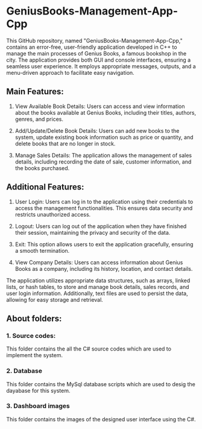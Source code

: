 # GeniusBooks-Management-App-Cpp
This GitHub repository, named "GeniusBooks-Management-App-Cpp," contains an error-free, user-friendly application developed in C++ to manage the main processes of Genius Books, a famous bookshop in the city. The application provides both GUI and console interfaces, ensuring a seamless user experience. It employs appropriate messages, outputs, and a menu-driven approach to facilitate easy navigation.

## Main Features:
1. View Available Book Details: Users can access and view information about the books available at Genius Books, including their titles, authors, genres, and prices.

2. Add/Update/Delete Book Details: Users can add new books to the system, update existing book information such as price or quantity, and delete books that are no longer in stock.

3. Manage Sales Details: The application allows the management of sales details, including recording the date of sale, customer information, and the books purchased.

## Additional Features:

1. User Login: Users can log in to the application using their credentials to access the management functionalities. This ensures data security and restricts unauthorized access.

2. Logout: Users can log out of the application when they have finished their session, maintaining the privacy and security of the data.

3. Exit: This option allows users to exit the application gracefully, ensuring a smooth termination.

4. View Company Details: Users can access information about Genius Books as a company, including its history, location, and contact details.

The application utilizes appropriate data structures, such as arrays, linked lists, or hash tables, to store and manage book details, sales records, and user login information. Additionally, text files are used to persist the data, allowing for easy storage and retrieval.

## About folders:

### 1. Source codes:
This folder contains the all the C# source codes which are used to implement the system.

### 2. Database
This folder contains the MySql database scripts which are used to desig the dayabase for this system.

### 3. Dashboard images
This folder contains the images of the designed user interface using the C#.
